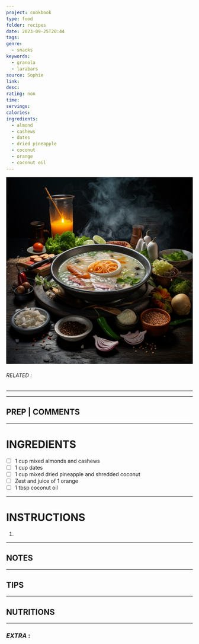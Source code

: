 ```yaml
---
project: cookbook
type: food
folder: recipes
date: 2023-09-25T20:44
tags: 
genre:
  - snacks
keywords:
  - granola
  - larabars
source: Sophie
link: 
desc: 
rating: non
time: 
servings: 
calories: 
ingredients:
  - almond
  - cashews
  - dates
  - dried pineapple
  - coconut
  - orange
  - coconut oil
---
```


![IMAGE](_default.png)

###### *RELATED* : 
---


---
## PREP | COMMENTS



---
# INGREDIENTS

- [ ] 1 cup mixed almonds and cashews
- [ ] 1 cup dates
- [ ] 1 cup mixed dried pineapple and shredded coconut
- [ ] Zest and juice of 1 orange
- [ ] 1 tbsp coconut oil

---
# INSTRUCTIONS

1. 

---
## NOTES



---
## TIPS



---
## NUTRITIONS



---
### *EXTRA* :



